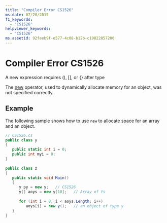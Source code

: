 ```yaml
---
title: "Compiler Error CS1526"
ms.date: 07/20/2015
f1_keywords: 
  - "CS1526"
helpviewer_keywords: 
  - "CS1526"
ms.assetid: 92feeb9f-e577-4c08-b12b-c19822857200
---
```

# Compiler Error CS1526
A new expression requires (), [], or {} after type  
  
 The [new](../language-reference/operators/new-operator.md) operator, used to dynamically allocate memory for an object, was not specified correctly.  
  
## Example  
 The following sample shows how to use `new` to allocate space for an array and an object.  
  
```csharp  
// CS1526.cs  
public class y  
{  
   public static int i = 0;  
   public int myi = 0;  
}  
  
public class z  
{  
   public static void Main()  
   {  
      y py = new y;   // CS1526  
      y[] aoys = new y[10];   // Array of Ys  
  
      for (int i = 0; i < aoys.Length; i++)  
         aoys[i] = new y();   // an object of type y  
   }  
}  
```
